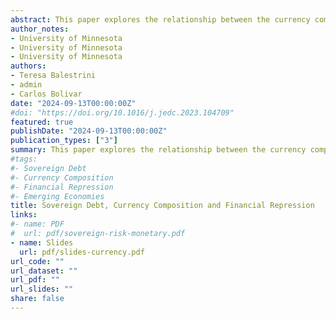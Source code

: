 ```yaml
---
abstract: This paper explores the relationship between the currency composition and bondholder composition of sovereign debt, focusing on the government's incentives to issue debt denominated in local currency (LC) or foreign currency (FC). We introduce a framework that analyzes the trade-offs that governments face when domestic and foreign demand for bonds react differently to policy changes. The main result is that the government considers the effect on bondholder composition when choosing the currency of its debt. Domestic investors' demand for LC bonds is higher due to the insurance provided against distortionary taxes.
author_notes:
- University of Minnesota
- University of Minnesota
- University of Minnesota
authors:
- Teresa Balestrini
- admin
- Carlos Bolivar
date: "2024-09-13T00:00:00Z"
#doi: "https://doi.org/10.1016/j.jedc.2023.104709"
featured: true
publishDate: "2024-09-13T00:00:00Z"
publication_types: ["3"]
summary: This paper explores the relationship between the currency composition and bondholder composition of sovereign debt, focusing on the government's incentives to issue debt denominated in local currency (LC) or foreign currency (FC). We introduce a framework that analyzes the trade-offs that governments face when domestic and foreign demand for bonds react differently to policy changes. The main result is that the government considers the effect on bondholder composition when choosing the currency of its debt. Domestic investors' demand for LC bonds is higher due to the insurance provided against distortionary taxes.
#tags:
#- Sovereign Debt
#- Currency Composition
#- Financial Repression
#- Emerging Economies
title: Sovereign Debt, Currency Composition and Financial Repression
links:
#- name: PDF
#  url: pdf/sovereign-risk-monetary.pdf
- name: Slides
  url: pdf/slides-currency.pdf
url_code: ""
url_dataset: ""
url_pdf: ""
url_slides: ""
share: false
---
```


